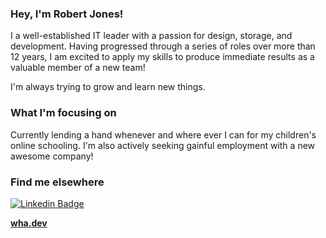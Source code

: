 ### Hey, I'm Robert Jones!

I a well-established IT leader with a passion for design, storage, and development.  Having progressed through a series of roles over more than 12 years, I am excited to apply my skills to produce immediate results as a valuable member of a new team!

I'm always trying to grow and learn new things.

### What I'm focusing on

Currently lending a hand whenever and where ever I can for my children's online schooling.  I'm also actively seeking gainful employment with a new awesome company!

### Find me elsewhere

[![Linkedin Badge](https://img.shields.io/badge/-LinkedIn-blue?style=flat-square&logo=Linkedin&logoColor=white&link=https://www.linkedin.com/in/therobertejonesjr/)](https://www.linkedin.com/in/therobertejonesjr/)

**[wha.dev](https://wha.dev)**
